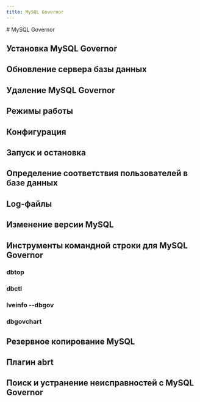 ```yaml
---
title: MySQL Governor
---
```

<gtranslate-io>
# MySQL Governor

## Установка MySQL Governor

## Обновление сервера базы данных

## Удаление MySQL Governor 

## Режимы работы

## Конфигурация

## Запуск и остановка

## Определение соответствия пользователей в базе данных 

## Log-файлы

## Изменение версии MySQL

## Инструменты командной строки для MySQL Governor

### dbtop

### dbctl

### lveinfo --dbgov

### dbgovchart

## Резервное копирование MySQL

## Плагин abrt

## Поиск и устранение неисправностей с MySQL Governor
</gtranslate-io>
